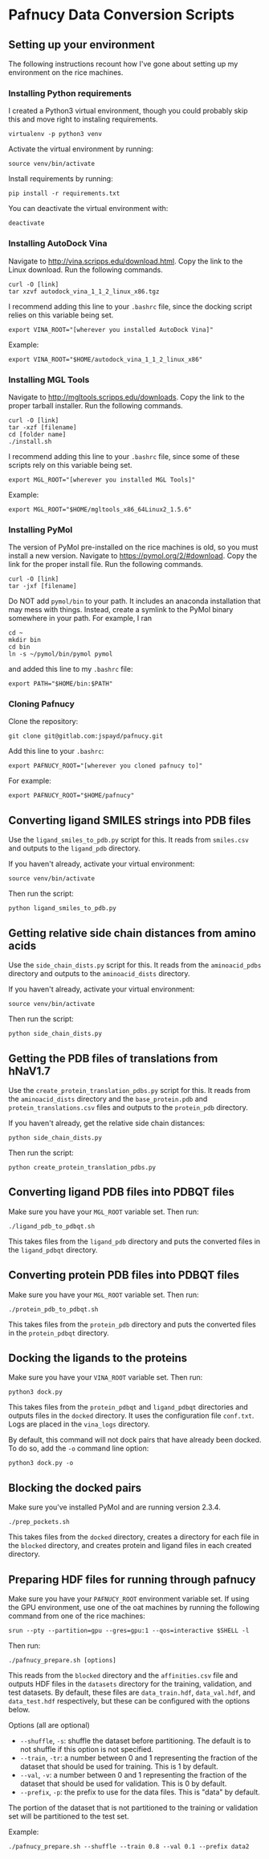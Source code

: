# Pafnucy Data Conversion Scripts

## Setting up your environment
The following instructions recount how I've gone about setting up my
environment on the rice machines.

### Installing Python requirements
I created a Python3 virtual environment, though you could probably skip this
and move right to instaling requirements.
```
virtualenv -p python3 venv
```

Activate the virtual environment by running:
```
source venv/bin/activate
```

Install requirements by running:
```
pip install -r requirements.txt
```

You can deactivate the virtual environment with:
```
deactivate
```

### Installing AutoDock Vina

Navigate to http://vina.scripps.edu/download.html. Copy the link to the Linux
download. Run the following commands.
```
curl -O [link]
tar xzvf autodock_vina_1_1_2_linux_x86.tgz
```

I recommend adding this line to your `.bashrc` file, since the docking script
relies on this variable being set.
```
export VINA_ROOT="[wherever you installed AutoDock Vina]"
```
Example:
```
export VINA_ROOT="$HOME/autodock_vina_1_1_2_linux_x86"
```

### Installing MGL Tools

Navigate to http://mgltools.scripps.edu/downloads. Copy the link to the proper
tarball installer. Run the following commands.
```
curl -O [link]
tar -xzf [filename]
cd [folder name]
./install.sh
```

I recommend adding this line to your `.bashrc` file, since some of these
scripts rely on this variable being set.
```
export MGL_ROOT="[wherever you installed MGL Tools]"
```
Example:
```
export MGL_ROOT="$HOME/mgltools_x86_64Linux2_1.5.6"
```

### Installing PyMol
The version of PyMol pre-installed on the rice machines is old, so you must
install a new version. Navigate to https://pymol.org/2/#download. Copy the link
for the proper install file. Run the following commands.
```
curl -O [link]
tar -jxf [filename]
```

Do NOT add `pymol/bin` to your path. It includes an anaconda installation that
may mess with things. Instead, create a symlink to the PyMol binary somewhere
in your path. For example, I ran
```
cd ~
mkdir bin
cd bin
ln -s ~/pymol/bin/pymol pymol
```
and added this line to my `.bashrc` file:
```
export PATH="$HOME/bin:$PATH"
```

### Cloning Pafnucy
Clone the repository:
```
git clone git@gitlab.com:jspayd/pafnucy.git
```
Add this line to your `.bashrc`:
```
export PAFNUCY_ROOT="[wherever you cloned pafnucy to]"
```
For example:
```
export PAFNUCY_ROOT="$HOME/pafnucy"
```

## Converting ligand SMILES strings into PDB files

Use the `ligand_smiles_to_pdb.py` script for this. It reads from `smiles.csv`
and outputs to the `ligand_pdb` directory.

If you haven't already, activate your virtual environment:
```
source venv/bin/activate
```

Then run the script:
```
python ligand_smiles_to_pdb.py
```

## Getting relative side chain distances from amino acids

Use the `side_chain_dists.py` script for this. It reads from the `aminoacid_pdbs`
directory and outputs to the `aminoacid_dists` directory.

If you haven't already, activate your virtual environment:
```
source venv/bin/activate
```

Then run the script:
```
python side_chain_dists.py
```

## Getting the PDB files of translations from hNaV1.7

Use the `create_protein_translation_pdbs.py` script for this. It reads from the 
`aminoacid_dists` directory and the `base_protein.pdb` and `protein_translations.csv` 
files and outputs to the `protein_pdb` directory.

If you haven't already, get the relative side chain distances:
```
python side_chain_dists.py
```

Then run the script:
```
python create_protein_translation_pdbs.py
```

## Converting ligand PDB files into PDBQT files
Make sure you have your `MGL_ROOT` variable set. Then run:
```
./ligand_pdb_to_pdbqt.sh
```
This takes files from the `ligand_pdb` directory and puts the converted files
in the `ligand_pdbqt` directory.

## Converting protein PDB files into PDBQT files
Make sure you have your `MGL_ROOT` variable set. Then run:
```
./protein_pdb_to_pdbqt.sh
```
This takes files from the `protein_pdb` directory and puts the converted files
in the `protein_pdbqt` directory.

## Docking the ligands to the proteins
Make sure you have your `VINA_ROOT` variable set. Then run:
```
python3 dock.py
```
This takes files from the `protein_pdbqt` and `ligand_pdbqt` directories and
outputs files in the `docked` directory. It uses the configuration file
`conf.txt`. Logs are placed in the `vina_logs` directory.

By default, this command will not dock pairs that have already been docked. To
do so, add the `-o` command line option:
```
python3 dock.py -o
```

## Blocking the docked pairs
Make sure you've installed PyMol and are running version 2.3.4.
```
./prep_pockets.sh
```
This takes files from the `docked` directory, creates a directory for each file
in the `blocked` directory, and creates protein and ligand files in each
created directory.

## Preparing HDF files for running through pafnucy
Make sure you have your `PAFNUCY_ROOT` environment variable set. If using the
GPU environment, use one of the oat machines by running the following command
from one of the rice machines:
```
srun --pty --partition=gpu --gres=gpu:1 --qos=interactive $SHELL -l
```
Then run:
```
./pafnucy_prepare.sh [options]
```
This reads from the `blocked` directory and the `affinities.csv` file and
outputs HDF files in the `datasets` directory for the training, validation, and
test datasets. By default, these files are `data_train.hdf`, `data_val.hdf`,
and `data_test.hdf` respectively, but these can be configured with the options
below.

Options (all are optional)
* `--shuffle`, `-s`: shuffle the dataset before partitioning. The default is to
  not shuffle if this option is not specified.
* `--train`, `-tr`: a number between 0 and 1 representing the fraction of the
  dataset that should be used for training. This is 1 by default.
* `--val`, `-v`: a number between 0 and 1 representing the fraction of the
  dataset that should be used for validation. This is 0 by default.
* `--prefix`, `-p`: the prefix to use for the data files. This is "data" by
  default.

The portion of the dataset that is not partitioned to the training or
validation set will be partitioned to the test set.

Example:
```
./pafnucy_prepare.sh --shuffle --train 0.8 --val 0.1 --prefix data2
```

